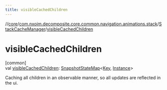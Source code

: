 ```yaml
---
title: visibleCachedChildren
---
```

//[core](../../../index.html)/[com.nxoim.decomposite.core.common.navigation.animations.stack](../index.html)/[StackCacheManager](index.html)/[visibleCachedChildren](visible-cached-children.html)



# visibleCachedChildren



[common]\
val [visibleCachedChildren](visible-cached-children.html): [SnapshotStateMap](https://developer.android.com/reference/kotlin/androidx/compose/runtime/snapshots/SnapshotStateMap.html)&lt;[Key](index.html), [Instance](index.html)&gt;



Caching all children in an observable manner, so all updates are reflected in the ui.




